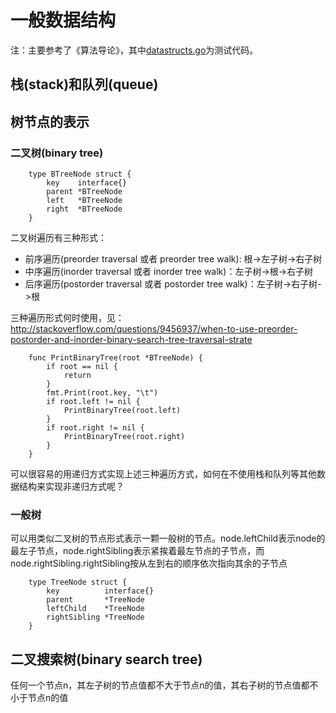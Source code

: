 # 一般数据结构

注：主要参考了《算法导论》，其中[datastructs.go](datastructs.go)为测试代码。

## 栈(stack)和队列(queue)


## 树节点的表示
### 二叉树(binary tree)

```
    type BTreeNode struct {
        key    interface{}
        parent *BTreeNode
        left   *BTreeNode
        right  *BTreeNode
    }
```

二叉树遍历有三种形式：
* 前序遍历(preorder traversal 或者 preorder tree walk): 根->左子树->右子树
* 中序遍历(inorder traversal 或者 inorder tree walk)：左子树->根->右子树
* 后序遍历(postorder traversal 或者 postorder tree walk)：左子树->右子树->根

三种遍历形式何时使用，见：http://stackoverflow.com/questions/9456937/when-to-use-preorder-postorder-and-inorder-binary-search-tree-traversal-strate

```
    func PrintBinaryTree(root *BTreeNode) {
        if root == nil {
            return
        }
        fmt.Print(root.key, "\t")
        if root.left != nil {
            PrintBinaryTree(root.left)
        }
        if root.right != nil {
            PrintBinaryTree(root.right)
        }
    }
```

可以很容易的用递归方式实现上述三种遍历方式，如何在不使用栈和队列等其他数据结构来实现非递归方式呢？

### 一般树
可以用类似二叉树的节点形式表示一颗一般树的节点。node.leftChild表示node的最左子节点，node.rightSibling表示紧挨着最左节点的子节点，而node.rightSibling.rightSibling按从左到右的顺序依次指向其余的子节点

```
    type TreeNode struct {
        key          interface{}
        parent       *TreeNode
        leftChild    *TreeNode
        rightSibling *TreeNode
    }
```

## 二叉搜索树(binary search tree)
任何一个节点n，其左子树的节点值都不大于节点n的值，其右子树的节点值都不小于节点n的值




